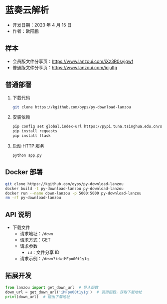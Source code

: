 # 蓝奏云解析

- 开发日期：2023 年 4 月 15 日
- 作者：欧阳鹏

## 样本

- 会员版文件分享页：https://www.lanzoui.com/iXz3R0syjqwf
- 普通版文件分享页：https://www.lanzoui.com/icjultg

## 普通部署

1. 下载代码

    ```bash
    git clone https://kgithub.com/oyps/py-download-lanzou
    ```
2. 安装依赖
    
    ```bash
    pip config set global.index-url https://pypi.tuna.tsinghua.edu.cn/simple
    pip install requests
    pip install flask
    ```
3. 启动 HTTP 服务

    ```bash
    python app.py
    ```

## Docker 部署

  ```bash
  git clone https://kgithub.com/oyps/py-download-lanzou
  docker build -t py-download-lanzou py-download-lanzou
  docker run --name down-lanzou -p 5000:5000 py-download-lanzou
  rm -rf py-download-lanzou
  ```

## API 说明

- 下载文件
  - 请求地址：`/down`
  - 请求方式：GET
  - 请求参数
    - `id`：文件分享 ID
  - 请求示例：`/down?id=iMFpo00t1y1g`

## 拓展开发

```python
from lanzou import get_down_url  # 导入函数
down_url = get_down_url('iMFpo00t1y1g')  # 调用函数，获取下载地址
print(down_url)  # 输出下载地址
```